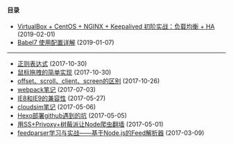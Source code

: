#### 目录

* [VirtualBox + CentOS + NGINX + Keepalived 初阶实战：负载均衡 + HA](https://github.com/lilins/Blog/issues/2) (2019-02-01)
* [Babel7 使用配置详解](https://github.com/lilins/Blog/issues/1) (2019-01-07)

---

* [正则表达式]() (2017-10-30)
* [鼠标拖拽的简单实现]() (2017-10-30)
* [offset、scroll、client、screen的区别]() (2017-10-26)
* [webpack笔记]() (2017-07-03)
* [IE8和IE9的兼容性]() (2017-05-27)
* [cloudsim笔记]() (2017-05-06)
* [Hexo部署github遇到的坑]() (2017-05-05)
* [用SS+Privoxy+树莓派让Node爬虫翻墙]() (2017-05-01)
* [feedparser学习与实战——基于Node.js的Feed解析器]() (2017-03-09)
